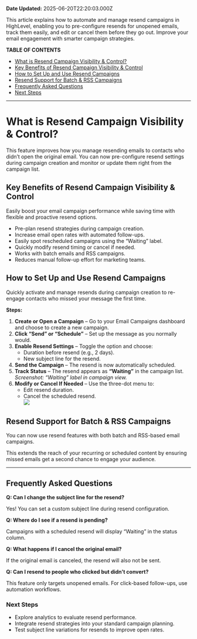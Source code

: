 **Date Updated:** 2025-06-20T22:20:03.000Z

This article explains how to automate and manage resend campaigns in HighLevel, enabling you to pre-configure resends for unopened emails, track them easily, and edit or cancel them before they go out. Improve your email engagement with smarter campaign strategies.

  
**TABLE OF CONTENTS**

* [What is Resend Campaign Visibility & Control?](#What-is-Resend-Campaign-Visibility-&-Control?)
* [Key Benefits of Resend Campaign Visibility & Control](#Key-Benefits-of-Resend-Campaign-Visibility-&-Control)
* [How to Set Up and Use Resend Campaigns](#How-to-Set-Up-and-Use-Resend-Campaigns)
* [Resend Support for Batch & RSS Campaigns](#Resend-Support-for-Batch-&-RSS-Campaigns)
* [Frequently Asked Questions](#Frequently-Asked-Questions)
* [Next Steps](#Next-Steps)

---

  
# **What is Resend Campaign Visibility & Control?**

  
This feature improves how you manage resending emails to contacts who didn’t open the original email. You can now pre-configure resend settings during campaign creation and monitor or update them right from the campaign list.
  
  
## **Key Benefits of Resend Campaign Visibility & Control**

  
Easily boost your email campaign performance while saving time with flexible and proactive resend options.

* Pre-plan resend strategies during campaign creation.
* Increase email open rates with automated follow-ups.
* Easily spot rescheduled campaigns using the “Waiting” label.
* Quickly modify resend timing or cancel if needed.
* Works with batch emails and RSS campaigns.
* Reduces manual follow-up effort for marketing teams.
  
  
## **How to Set Up and Use Resend Campaigns**

  
Quickly activate and manage resends during campaign creation to re-engage contacts who missed your message the first time.

  
**Steps:**

1. **Create or Open a Campaign** – Go to your Email Campaigns dashboard and choose to create a new campaign.
2. **Click “Send” or “Schedule”** – Set up the message as you normally would.
3. **Enable Resend Settings** – Toggle the option and choose:  
   * Duration before resend (e.g., 2 days).  
   * New subject line for the resend.
4. **Send the Campaign** – The resend is now automatically scheduled.
5. **Track Status** – The resend appears as **“Waiting”** in the campaign list.  
_Screenshot: “Waiting” label in campaign view._
6. **Modify or Cancel If Needed** – Use the three-dot menu to:  
   * Edit resend duration.  
   * Cancel the scheduled resend.  
   ![](https://s3.amazonaws.com/cdn.freshdesk.com/data/helpdesk/attachments/production/155048637831/original/2PrEScP0_XTWLK-S0eE-KpEIYV5b_R-Nkw.png?1750437741)

  
## **Resend Support for Batch & RSS Campaigns**

  
You can now use resend features with both batch and RSS-based email campaigns.

  
This extends the reach of your recurring or scheduled content by ensuring missed emails get a second chance to engage your audience.

  
---

## **Frequently Asked Questions**

  
**Q: Can I change the subject line for the resend?**

Yes! You can set a custom subject line during resend configuration.

  
**Q: Where do I see if a resend is pending?**

Campaigns with a scheduled resend will display “Waiting” in the status column.

  
**Q: What happens if I cancel the original email?**

If the original email is canceled, the resend will also not be sent.

  
**Q: Can I resend to people who clicked but didn’t convert?**

This feature only targets unopened emails. For click-based follow-ups, use automation workflows.

  
### **Next Steps**

* Explore analytics to evaluate resend performance.
* Integrate resend strategies into your standard campaign planning.
* Test subject line variations for resends to improve open rates.